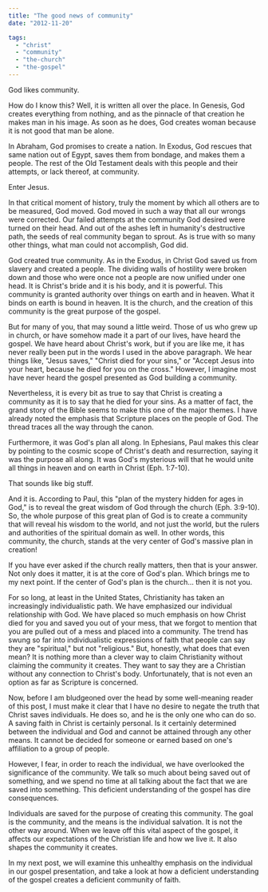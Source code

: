 ```yaml
---
title: "The good news of community"
date: "2012-11-20"

tags: 
  - "christ"
  - "community"
  - "the-church"
  - "the-gospel"
---
```


God likes community.

How do I know this? Well, it is written all over the place. In Genesis, God creates everything from nothing, and as the pinnacle of that creation he makes man in his image. As soon as he does, God creates woman because it is not good that man be alone.

In Abraham, God promises to create a nation. In Exodus, God rescues that same nation out of Egypt, saves them from bondage, and makes them a people. The rest of the Old Testament deals with this people and their attempts, or lack thereof, at community.

Enter Jesus.

In that critical moment of history, truly the moment by which all others are to be measured, God moved. God moved in such a way that all our wrongs were corrected. Our failed attempts at the community God desired were turned on their head. And out of the ashes left in humanity's destructive path, the seeds of real community began to sprout. As is true with so many other things, what man could not accomplish, God did.

God created true community. As in the Exodus, in Christ God saved us from slavery and created a people. The dividing walls of hostility were broken down and those who were once not a people are now unified under one head. It is Christ's bride and it is his body, and it is powerful. This community is granted authority over things on earth and in heaven. What it binds on earth is bound in heaven. It is the church, and the creation of this community is the great purpose of the gospel.

But for many of you, that may sound a little weird. Those of us who grew up in church, or have somehow made it a part of our lives, have heard the gospel. We have heard about Christ's work, but if you are like me, it has never really been put in the words I used in the above paragraph. We hear things like, "Jesus saves," "Christ died for your sins," or "Accept Jesus into your heart, because he died for you on the cross." However, I imagine most have never heard the gospel presented as God building a community.

Nevertheless, it is every bit as true to say that Christ is creating a community as it is to say that he died for your sins. As a matter of fact, the grand story of the Bible seems to make this one of the major themes. I have already noted the emphasis that Scripture places on the people of God. The thread traces all the way through the canon.

Furthermore, it was God's plan all along. In Ephesians, Paul makes this clear by pointing to the cosmic scope of Christ's death and resurrection, saying it was the purpose all along. It was God's mysterious will that he would unite all things in heaven and on earth in Christ (Eph. 1:7-10).

That sounds like big stuff.

And it is. According to Paul, this "plan of the mystery hidden for ages in God," is to reveal the great wisdom of God through the church (Eph. 3:9-10). So, the whole purpose of this great plan of God is to create a community that will reveal his wisdom to the world, and not just the world, but the rulers and authorities of the spiritual domain as well. In other words, this community, the church, stands at the very center of God's massive plan in creation!

If you have ever asked if the church really matters, then that is your answer. Not only does it matter, it is at the core of God's plan. Which brings me to my next point. If the center of God's plan is the church... then it is not you.

For so long, at least in the United States, Christianity has taken an increasingly individualistic path. We have emphasized our individual relationship with God. We have placed so much emphasis on how Christ died for you and saved you out of your mess, that we forgot to mention that you are pulled out of a mess and placed into a community. The trend has swung so far into individualistic expressions of faith that people can say they are "spiritual," but not "religious." But, honestly, what does that even mean? It is nothing more than a clever way to claim Christianity without claiming the community it creates. They want to say they are a Christian without any connection to Christ's body. Unfortunately, that is not even an option as far as Scripture is concerned.

Now, before I am bludgeoned over the head by some well-meaning reader of this post, I must make it clear that I have no desire to negate the truth that Christ saves individuals. He does so, and he is the only one who can do so. A saving faith in Christ is certainly personal. Is it certainly determined between the individual and God and cannot be attained through any other means. It cannot be decided for someone or earned based on one's affiliation to a group of people.

However, I fear, in order to reach the individual, we have overlooked the significance of the community. We talk so much about being saved out of something, and we spend no time at all talking about the fact that we are saved into something. This deficient understanding of the gospel has dire consequences.

Individuals are saved for the purpose of creating this community. The goal is the community, and the means is the individual salvation. It is not the other way around. When we leave off this vital aspect of the gospel, it affects our expectations of the Christian life and how we live it. It also shapes the community it creates.

In my next post, we will examine this unhealthy emphasis on the individual in our gospel presentation, and take a look at how a deficient understanding of the gospel creates a deficient community of faith.
